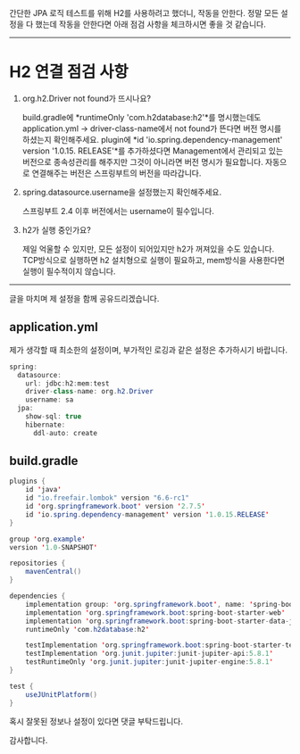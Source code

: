 간단한 JPA 로직 테스트를 위해 H2를 사용하려고 했더니, 작동을 안한다.
정말 모든 설정을 다 했는데 작동을 안한다면 아래 점검 사항을 체크하시면 좋을 것 같습니다.

---

# H2 연결 점검 사항

1. org.h2.Driver not found가 뜨시나요?

   build.gradle에 *runtimeOnly 'com.h2database:h2'*를 명시했는데도 application.yml -> driver-class-name에서 not found가 뜬다면 버전 명시를 하셨는지 확인해주세요.
   plugin에 *id 'io.spring.dependency-management' version '1.0.15. RELEASE'*를 추가하셨다면 Management에서 관리되고 있는 버전으로 종속성관리를 해주지만 그것이 아니라면 버전 명시가 필요합니다.
   자동으로 연결해주는 버전은 스프링부트의 버전을 따라갑니다.

2. spring.datasource.username을 설정했는지 확인해주세요.

   스프링부트 2.4 이후 버전에서는 username이 필수입니다.

3. h2가 실행 중인가요?

   제일 억울할 수 있지만, 모든 설정이 되어있지만 h2가 꺼져있을 수도 있습니다.
   TCP방식으로 실행하면 h2 설치형으로 실행이 필요하고,
   mem방식을 사용한다면 실행이 필수적이지 않습니다.

---

글을 마치며 제 설정을 함께 공유드리겠습니다.

## application.yml

제가 생각할 때 최소한의 설정이며, 부가적인 로깅과 같은 설정은 추가하시기 바랍니다.

```java
spring:
  datasource:
    url: jdbc:h2:mem:test
    driver-class-name: org.h2.Driver
    username: sa
  jpa:
    show-sql: true
    hibernate:
      ddl-auto: create

```

## build.gradle

```java
plugins {
    id 'java'
    id "io.freefair.lombok" version "6.6-rc1"
    id 'org.springframework.boot' version '2.7.5'
    id 'io.spring.dependency-management' version '1.0.15.RELEASE'
}

group 'org.example'
version '1.0-SNAPSHOT'

repositories {
    mavenCentral()
}

dependencies {
    implementation group: 'org.springframework.boot', name: 'spring-boot-starter', version: '2.7.5'
    implementation 'org.springframework.boot:spring-boot-starter-web'
    implementation 'org.springframework.boot:spring-boot-starter-data-jpa'
    runtimeOnly 'com.h2database:h2'

    testImplementation 'org.springframework.boot:spring-boot-starter-test'
    testImplementation 'org.junit.jupiter:junit-jupiter-api:5.8.1'
    testRuntimeOnly 'org.junit.jupiter:junit-jupiter-engine:5.8.1'
}

test {
    useJUnitPlatform()
}

```

혹시 잘못된 정보나 설정이 있다면 댓글 부탁드립니다.

감사합니다.
